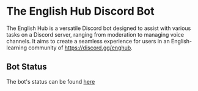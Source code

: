 # The English Hub Discord Bot

The English Hub is a versatile Discord bot designed to assist with various tasks on a Discord server, ranging from moderation to managing voice channels. It aims to create a seamless experience for users in an English-learning community of https://discord.gg/enghub.

## Bot Status

The bot's status can be found [here](https://enghub.betteruptime.com)
